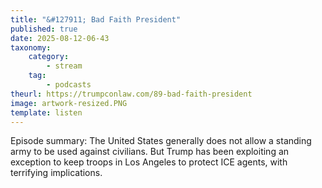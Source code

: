 ```yaml
---
title: "&#127911; Bad Faith President"
published: true
date: 2025-08-12-06-43
taxonomy:
    category:
        - stream
    tag:
        - podcasts
theurl: https://trumpconlaw.com/89-bad-faith-president
image: artwork-resized.PNG
template: listen
---
```


Episode summary: The United States generally does not allow a standing army to be used against civilians. But Trump has been exploiting an exception to keep troops in Los Angeles to protect ICE agents, with terrifying implications.
